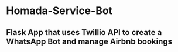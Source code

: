 # Homada-Service-Bot

## Flask App that uses Twillio API to create a WhatsApp Bot and manage Airbnb bookings

